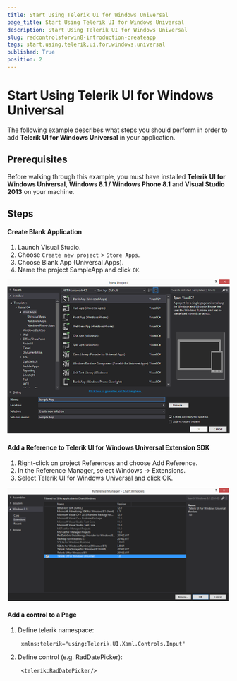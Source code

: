 ```yaml
---
title: Start Using Telerik UI for Windows Universal
page_title: Start Using Telerik UI for Windows Universal
description: Start Using Telerik UI for Windows Universal
slug: radcontrolsforwin8-introduction-createapp
tags: start,using,telerik,ui,for,windows,universal
published: True
position: 2
---
```


# Start Using Telerik UI for Windows Universal

The following example describes what steps you should perform in order to add **Telerik UI for Windows Universal** in your application.

## Prerequisites

Before walking through this example, you must have installed **Telerik UI for Windows Universal**, **Windows 8.1 / Windows Phone 8.1** and **Visual Studio 2013** on your machine.

## Steps

#### Create Blank Application

1. Launch Visual Studio.
1. Choose `Create new project` > `Store Apps`.
1. Choose Blank App (Universal Apps).
1. Name the project SampleApp and click `OK`.
 
![Getting Started Windows Store App](images/gettingstartedwindowsstoreapp.png)

#### Add a Reference to Telerik UI for Windows Universal Extension SDK

1. Right-click on project References and choose Add Reference.
1. In the Reference Manager, select Windows -> Extensions.
1. Select Telerik UI for Windows Universal and click OK.

![Getting Started AddSDK](images/gettingstartedaddsdk.png)

#### Add a control to a Page

1. Define telerik namespace:

		xmlns:telerik="using:Telerik.UI.Xaml.Controls.Input"

1. Define control (e.g. RadDatePicker):

		<telerik:RadDatePicker/>